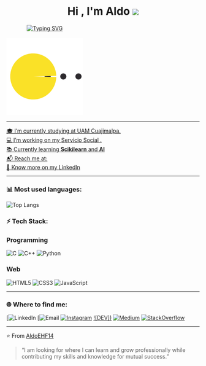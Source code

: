 <h1 align="center">Hi , I'm Aldo <img src="https://media.giphy.com/media/TEnXkcsHrP4YedChhA/giphy.gif" width="35"></h1>

<section align="center" style="display: flex; align-items: center;">
	
  <a href="https://git.io/typing-svg">
    <img src="https://readme-typing-svg.demolab.com?font=Abel&weight=900&size=30&duration=2000&pause=1000&color=C2C2C2&center=true&multiline=true&repeat=false&width=435&height=75&lines=Welcome+to+my+profile" alt="Typing SVG" />
  
<div align="center">
	<br>
	<img src="https://raw.githubusercontent.com/Aniket965/Aniket965/master/pacman.svg?sanitize=true" width="200" height="200">
	<br>
</div>

</section>

---

🎓 I’m currently studying at UAM Cuajimalpa.<br>
💻 I’m working on my Servicio Social .  
📚 Currently learning **Scikilearn** and **AI**  
📬 Reach me at:  
🔗 Know more on my [LinkedIn]()

---

### 📊 Most used languages: 

![Top Langs](https://github-readme-stats.vercel.app/api/top-langs/?username=AldoEHF14&layout=compact&theme=tokyonight)

### ⚡ Tech Stack:

### Programming
![C](https://img.shields.io/badge/C-blue?style=flat&logo=c)
![C++](https://img.shields.io/badge/C++-blue?style=flat&logo=c%2B%2B)
![Python](https://img.shields.io/badge/Python-yellow?style=flat&logo=python)

### Web
![HTML5](https://img.shields.io/badge/HTML5-red?style=flat&logo=html5)
![CSS3](https://img.shields.io/badge/CSS3-blue?style=flat&logo=css3)
![JavaScript](https://img.shields.io/badge/JavaScript-yellow?style=flat&logo=javascript)

---

### 🌐 Where to find me:
[![LinkedIn]()
[![Email]()
[![Instagram]()](#)
[![DEV])](#)
[![Medium]()](#)
[![StackOverflow]()](#)

---

⭐️ From [AldoEHF14](https://github.com/AldoEHF14)
> “I am looking for where I can learn and grow professionally while contributing my skills and knowledge for mutual success.”
